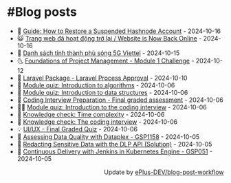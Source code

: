 # #Blog posts
<!-- BLOG-POST-LIST:START -->
- 🧰 [Guide: How to Restore a Suspended Hashnode Account](https://eplus.dev/guide-how-to-restore-a-suspended-hashnode-account) - 2024-10-16
- 😺 [Trang web đã hoạt động trở lại / Website is Now Back Online](https://eplus.dev/trang-web-da-hoat-dong-tro-lai-website-is-now-back-online) - 2024-10-16
- 🗽 [Danh sách tỉnh thành phủ sóng 5G Viettel](https://eplus.dev/danh-sach-tinh-thanh-phu-song-5g-viettel) - 2024-10-15
- 🌜 [Foundations of Project Management - Module 1 Challenge](https://eplus.dev/foundations-of-project-management-module-1-challenge) - 2024-10-12
- 📝 [Laravel Package - Laravel Process Approval](https://eplus.dev/laravel-package-laravel-process-approval) - 2024-10-10
- 🚀 [Module quiz: Introduction to algorithms](https://eplus.dev/module-quiz-introduction-to-algorithms) - 2024-10-06
- 💼 [Module quiz: Introduction to data structures](https://eplus.dev/module-quiz-introduction-to-data-structures) - 2024-10-06
- 🦣 [Coding Interview Preparation - Final graded assessment](https://eplus.dev/coding-interview-preparation-final-graded-assessment) - 2024-10-06
- 👨‍🏫 [Module quiz: Introduction to the coding interview](https://eplus.dev/module-quiz-introduction-to-the-coding-interview) - 2024-10-06
- 🔭 [Knowledge check: Time complexity](https://eplus.dev/knowledge-check-time-complexity) - 2024-10-06
- 🤡 [Knowledge check: The coding interview](https://eplus.dev/knowledge-check-the-coding-interview) - 2024-10-06
- 💡 [UI/UX - Final Graded Quiz](https://eplus.dev/ui-ux-final-graded-quiz) - 2024-10-06
- 🦣 [Assessing Data Quality with Dataplex - GSP1158](https://eplus.dev/assessing-data-quality-with-dataplex-gsp1158) - 2024-10-05
- 💪 [Redacting Sensitive Data with the DLP API &lpar;Solution&rpar;](https://eplus.dev/redacting-sensitive-data-with-the-dlp-api-solution) - 2024-10-05
- 🤡 [Continuous Delivery with Jenkins in Kubernetes Engine - GSP051](https://eplus.dev/continuous-delivery-with-jenkins-in-kubernetes-engine-gsp051) - 2024-10-05<!-- BLOG-POST-LIST:END -->
<div align="right">
  Update by <a target="_blank"
    href="https://github.com/ePlus-DEV/blog-post-workflow">ePlus-DEV/blog-post-workflow</a>
</div>
